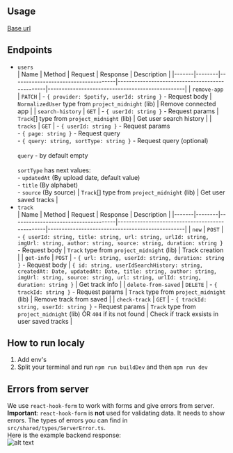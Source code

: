 ## Usage

[Base url](https://project-midnight-backend.onrender.com/)

## Endpoints

- `users`
  <br>
  | Name | Method | Request | Response | Description |
  |-------|--------|-------------------------------------|------------------------------------------------|-------------------------------------------------|
  | `remove-app` | `PATCH` | - `{ provider: Spotify, userId: string }` - Request body | `NormalizedUser` type from `project_midnight` (lib) | Remove connected app |
  | `search-history` | `GET` | - `{ userId: string }` - Request params | `Track`[] type from `project_midnight` (lib) | Get user search history |
  | `tracks` | `GET` | - `{ userId: string }` - Request params <br> - `{ page: string }` - Request query <br> - `{ query: string, sortType: string }` - Request query (optional) <br><br> `query` - by default empty <br><br> `sortType` has next values: <br> - `updatedAt` (By upload date, default value) <br> - `title` (By alphabet) <br> - `source` (By source) | `Track`[] type from `project_midnight` (lib) | Get user saved tracks |
- `track`
  <br>
  | Name | Method | Request | Response | Description |
  |-------|--------|-------------------------------------|------------------------------------------------|-------------------------------------------------|
  | `new` | `POST` | - `{ userId: string, title: string, url: string, urlId: string, imgUrl: string, author: string, source: string, duration: string }` - Request body | `Track` type from `project_midnight` (lib) | Track creation |
  | `get-info` | `POST` | - `{ url: string, userId: string, duration: string }` - Request body | `{ id: string, userIdSearchHistory: string, createdAt: Date, updatedAt: Date, title: string, author: string, imgUrl: string, source: string, url: string, urlId: string, duration: string }` | Get track info |
  | `delete-from-saved` | `DELETE` | - `{ trackId: string }` - Request params | `Track` type from `project_midnight` (lib) | Remove track from saved |
  | `check-track` | `GET` | - `{ trackId: string, userId: string }` - Request params | `Track` type from `project_midnight` (lib) OR `404` if its not found | Check if track exsists in user saved tracks |

## How to run localy

1. Add env's
2. Split your terminal and run `npm run buildDev` and then `npm run dev`

## Errors from server

We use `react-hook-form` to work with forms and give errors from server.
<br>
**Important**: `react-hook-form` is **not** used for validating data. It needs to show errors. The types of errors you can find in `src/shared/types/ServerError.ts`.
<br>
Here is the example backend response:
<br>
![alt text](https://iili.io/JM7u6Qe.jpg)
